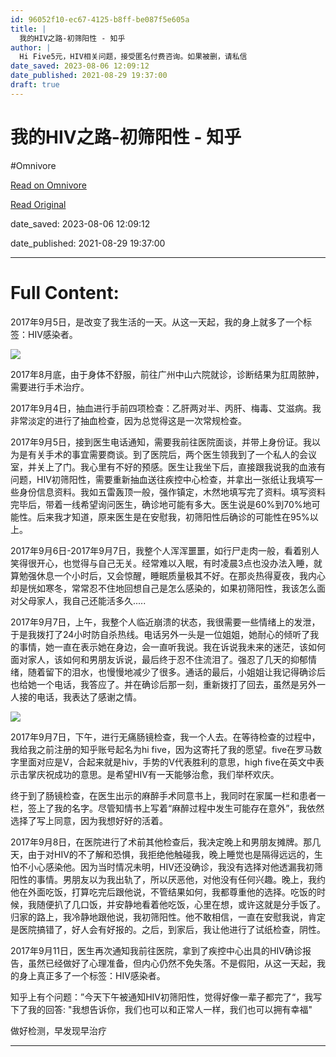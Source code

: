 ```yaml
---
id: 96052f10-ec67-4125-b8ff-be087f5e605a
title: |
  我的HIV之路-初筛阳性 - 知乎
author: |
  Hi Five5元，HIV相关问题，接受匿名付费咨询。如果被删，请私信
date_saved: 2023-08-06 12:09:12
date_published: 2021-08-29 19:37:00
draft: true
---
```


# 我的HIV之路-初筛阳性 - 知乎
#Omnivore

[Read on Omnivore](https://omnivore.app/me/https-zhuanlan-zhihu-com-p-57530197-189cb9bfa28)

[Read Original](https://zhuanlan.zhihu.com/p/57530197)

date_saved: 2023-08-06 12:09:12

date_published: 2021-08-29 19:37:00

--- 

# Full Content: 

2017年9月5日，是改变了我生活的一天。从这一天起，我的身上就多了一个标签：HIV感染者。

![](https://proxy-prod.omnivore-image-cache.app/1440x1080,sw8Qn5KJ9trLNMJpG6I_TtMRUYpFmdko0QzRn5yLG4gA/https://pic2.zhimg.com/v2-2b00cfc1766c36b082d99138a100fa7d_b.jpg)

2017年8月底，由于身体不舒服，前往广州中山六院就诊，诊断结果为肛周脓肿，需要进行手术治疗。

2017年9月4日，抽血进行手前四项检查：乙肝两对半、丙肝、梅毒、艾滋病。我非常淡定的进行了抽血检查，因为总觉得这是一次常规检查。

2017年9月5日，接到医生电话通知，需要我前往医院面谈，并带上身份证。我以为是有关手术的事宜需要商谈。到了医院后，两个医生领我到了一个私人的会议室，并关上了门。我心里有不好的预感。医生让我坐下后，直接跟我说我的血液有问题，HIV初筛阳性，需要重新抽血送往疾控中心检查，并拿出一张纸让我填写一些身份信息资料。我如五雷轰顶一般，强作镇定，木然地填写完了资料。填写资料完毕后，带着一线希望询问医生，确诊地可能有多大。医生说是60%到70%地可能性。后来我才知道，原来医生是在安慰我，初筛阳性后确诊的可能性在95%以上。

2017年9月6日-2017年9月7日，我整个人浑浑噩噩，如行尸走肉一般，看着别人笑得很开心，也觉得与自己无关。经常难以入眠，有时凌晨3点也没办法入睡，就算勉强休息一个小时后，又会惊醒，睡眠质量极其不好。在那炎热得夏夜，我内心却是恍如寒冬，常常忍不住地回想自己是怎么感染的，如果初筛阳性，我该怎么面对父母家人，我自己还能活多久.....

2017年9月7日，上午，我整个人临近崩溃的状态，我很需要一些情绪上的发泄，于是我拨打了24小时防自杀热线。电话另外一头是一位姐姐，她耐心的倾听了我的事情，她一直在表示她在身边，会一直听我说。我在诉说我未来的迷茫，该如何面对家人，该如何和男朋友诉说，最后终于忍不住流泪了。强忍了几天的抑郁情绪，随着留下的泪水，也慢慢地减少了很多。通话的最后，小姐姐让我记得确诊后也给她一个电话，我答应了。并在确诊后那一刻，重新拨打了回去，虽然是另外一人接的电话，我表达了感谢之情。

![](https://proxy-prod.omnivore-image-cache.app/1536x2048,swzR6OLTs_q6P5HNTDryYl2bMNuz37jWN4P0PM2xCGW8/https://pic2.zhimg.com/v2-78e821c6ea6b30c65ad6a633fb6c3461_b.jpg)

2017年9月7日，下午，进行无痛肠镜检查，我一个人去。在等待检查的过程中，我给我之前注册的知乎账号起名为hi five，因为这寄托了我的愿望。five在罗马数字里面对应是V，合起来就是hiv，手势的V代表胜利的意思，high five在英文中表示击掌庆祝成功的意思。是希望HIV有一天能够治愈，我们举杯欢庆。

终于到了肠镜检查，在医生出示的麻醉手术同意书上，我同时在家属一栏和患者一栏，签上了我的名字。尽管知情书上写着“麻醉过程中发生可能存在意外”，我依然选择了写上同意，因为我想好好的活着。  

2017年9月8日，在医院进行了术前其他检查后，我决定晚上和男朋友摊牌。那几天，由于对HIV的不了解和恐惧，我拒绝他触碰我，晚上睡觉也是隔得远远的，生怕不小心感染他。因为当时情况未明，HIV还没确诊，我没有选择对他透漏我初筛阳性的事情。男朋友以为我出轨了，所以厌恶他，对他没有任何兴趣。晚上，我约他在外面吃饭，打算吃完后跟他说，不管结果如何，我都尊重他的选择。吃饭的时候，我随便扒了几口饭，并安静地看着他吃饭，心里在想，或许这就是分手饭了。归家的路上，我冷静地跟他说，我初筛阳性。他不敢相信，一直在安慰我说，肯定是医院搞错了，好人会有好报的。之后，到家后，我让他进行了试纸检查，阴性。

2017年9月11日，医生再次通知我前往医院，拿到了疾控中心出具的HIV确诊报告，虽然已经做好了心理准备，但内心仍然不免失落。不是假阳，从这一天起，我的身上真正多了一个标签：HIV感染者。

知乎上有个问题：”今天下午被通知HIV初筛阳性，觉得好像一辈子都完了“，我写下了我的回答: "我想告诉你，我们也可以和正常人一样，我们也可以拥有幸福"

做好检测，早发现早治疗

---

